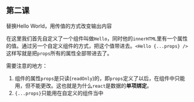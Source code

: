 ## 第二课

替换Hello World，用传值的方式改变输出内容

在这里我们首先自定义了一个组件叫做``Hello``，同时他的``innerHTML``里有一个属性的值。通过另一个自定义组件的方式，把这个值带进去。``<Hello {...props} />``这样写就是把``props``所有的属性全部带进去了。

需要注意的地方：
1. 组件的属性``props``是只读(``readOnly``)的，即``props``定义了以后，在组件中只能用，但不能更改。这也就是为什么``react``是数据的**单项绑定**。
2. ``{...props}``只能用在自定义的组件当中
